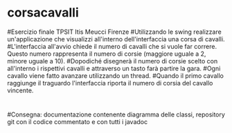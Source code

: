 # corsacavalli
#Esercizio finale TPSIT Itis Meucci Firenze
#Utilizzando le swing realizzare un'applicazione che visualizzi all'interno dell'interfaccia una corsa di cavalli.
#L'interfaccia all'avvio chiede il numero di cavalli che si vuole far correre. Questo numero rappresenta il numero di corsie (maggiore uguale a 2, minore uguale a 10).
#Dopodiché disegnerà il numero di corsie scelto con all'interno i rispettivi cavalli e attraverso un tasto farà partire la gara.
#Ogni cavallo viene fatto avanzare utilizzando un thread.
#Quando il primo cavallo raggiunge il traguardo l'interfaccia riporta il numero di corsia del cavallo vincente.
#
#Consegna: documentazione contenente diagramma delle classi, repository git con il codice commentato e con tutti i javadoc
